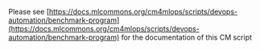 Please see [https://docs.mlcommons.org/cm4mlops/scripts/devops-automation/benchmark-program](https://docs.mlcommons.org/cm4mlops/scripts/devops-automation/benchmark-program) for the documentation of this CM script
